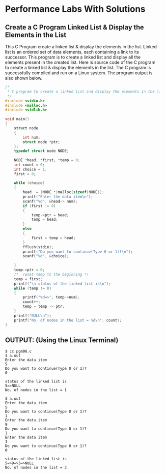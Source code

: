 # Performance Labs With Solutions


## Create a C Program Linked List & Display the Elements in the List


This C Program create a linked list & display the elements in the list. 
Linked list is an ordered set of data elements, each containing a link to its successor. 
This program is to create a linked list and display all the elements present in the created list.
Here is source code of the C program to create a linked list & display the elements in the list. 
The C program is successfully compiled and run on a Linux system. 
The program output is also shown below.

```C
/*
 * C program to create a linked list and display the elements in the list
 */
#include <stdio.h>
#include <malloc.h>
#include <stdlib.h>
 
void main()
{
    struct node
    {
        int num;
        struct node *ptr;
    };
    typedef struct node NODE;
 
    NODE *head, *first, *temp = 0;
    int count = 0;
    int choice = 1;
    first = 0;
 
    while (choice)
    {
        head  = (NODE *)malloc(sizeof(NODE));
        printf("Enter the data item\n");
        scanf("%d", &head-> num);
        if (first != 0)
        {
            temp->ptr = head;
            temp = head;
        }
        else
        {
            first = temp = head;
        }
        fflush(stdin);
        printf("Do you want to continue(Type 0 or 1)?\n");
        scanf("%d", &choice);
 
    }
    temp->ptr = 0;
    /*  reset temp to the beginning */
    temp = first;
    printf("\n status of the linked list is\n");
    while (temp != 0)
    {
        printf("%d=>", temp->num);
        count++;
        temp = temp -> ptr;
    }
    printf("NULL\n");
    printf("No. of nodes in the list = %d\n", count);
}
```
## OUTPUT: (Using the Linux Terminal)
```
$ cc pgm98.c
$ a.out
Enter the data item
5
Do you want to continue(Type 0 or 1)?
0
 
status of the linked list is
5=>NULL
No. of nodes in the list = 1
 
$ a.out
Enter the data item
5
Do you want to continue(Type 0 or 1)?
1
Enter the data item
9
Do you want to continue(Type 0 or 1)?
1
Enter the data item
3
Do you want to continue(Type 0 or 1)?
0
 
status of the linked list is
5=>9=>3=>NULL
No. of nodes in the list = 3
```
